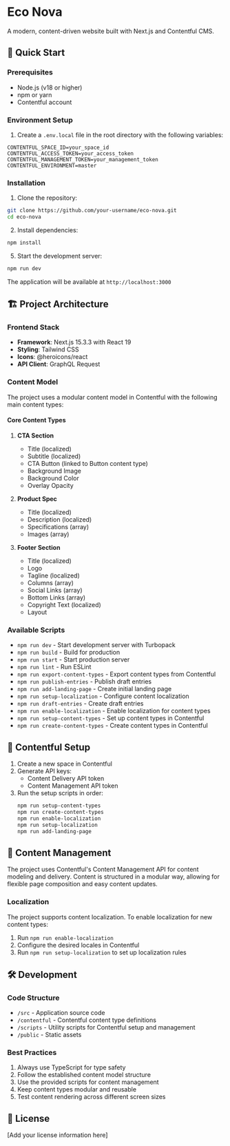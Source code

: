 # Eco Nova

A modern, content-driven website built with Next.js and Contentful CMS.

## 🚀 Quick Start

### Prerequisites

- Node.js (v18 or higher)
- npm or yarn
- Contentful account

### Environment Setup

1. Create a `.env.local` file in the root directory with the following variables:
```env
CONTENTFUL_SPACE_ID=your_space_id
CONTENTFUL_ACCESS_TOKEN=your_access_token
CONTENTFUL_MANAGEMENT_TOKEN=your_management_token
CONTENTFUL_ENVIRONMENT=master
```

### Installation

1. Clone the repository:
```bash
git clone https://github.com/your-username/eco-nova.git
cd eco-nova
```

2. Install dependencies:
```bash
npm install
```

5. Start the development server:
```bash
npm run dev
```

The application will be available at `http://localhost:3000`

## 🏗️ Project Architecture

### Frontend Stack

- **Framework**: Next.js 15.3.3 with React 19
- **Styling**: Tailwind CSS
- **Icons**: @heroicons/react
- **API Client**: GraphQL Request

### Content Model

The project uses a modular content model in Contentful with the following main content types:

#### Core Content Types

1. **CTA Section**
   - Title (localized)
   - Subtitle (localized)
   - CTA Button (linked to Button content type)
   - Background Image
   - Background Color
   - Overlay Opacity

2. **Product Spec**
   - Title (localized)
   - Description (localized)
   - Specifications (array)
   - Images (array)

3. **Footer Section**
   - Title (localized)
   - Logo
   - Tagline (localized)
   - Columns (array)
   - Social Links (array)
   - Bottom Links (array)
   - Copyright Text (localized)
   - Layout

### Available Scripts

- `npm run dev` - Start development server with Turbopack
- `npm run build` - Build for production
- `npm run start` - Start production server
- `npm run lint` - Run ESLint
- `npm run export-content-types` - Export content types from Contentful
- `npm run publish-entries` - Publish draft entries
- `npm run add-landing-page` - Create initial landing page
- `npm run setup-localization` - Configure content localization
- `npm run draft-entries` - Create draft entries
- `npm run enable-localization` - Enable localization for content types
- `npm run setup-content-types` - Set up content types in Contentful
- `npm run create-content-types` - Create content types in Contentful

## 🔧 Contentful Setup

1. Create a new space in Contentful
2. Generate API keys:
   - Content Delivery API token
   - Content Management API token
3. Run the setup scripts in order:
   ```bash
   npm run setup-content-types
   npm run create-content-types
   npm run enable-localization
   npm run setup-localization
   npm run add-landing-page
   ```

## 📝 Content Management

The project uses Contentful's Content Management API for content modeling and delivery. Content is structured in a modular way, allowing for flexible page composition and easy content updates.

### Localization

The project supports content localization. To enable localization for new content types:
1. Run `npm run enable-localization`
2. Configure the desired locales in Contentful
3. Run `npm run setup-localization` to set up localization rules

## 🛠️ Development

### Code Structure

- `/src` - Application source code
- `/contentful` - Contentful content type definitions
- `/scripts` - Utility scripts for Contentful setup and management
- `/public` - Static assets

### Best Practices

1. Always use TypeScript for type safety
2. Follow the established content model structure
3. Use the provided scripts for content management
4. Keep content types modular and reusable
5. Test content rendering across different screen sizes

## 📄 License

[Add your license information here]
